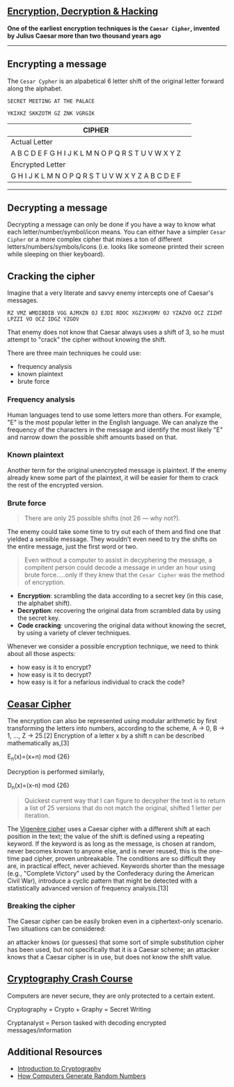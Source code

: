 ## [Encryption, Decryption & Hacking](https://www.khanacademy.org/computing/computers-and-internet/xcae6f4a7ff015e7d:online-data-security/xcae6f4a7ff015e7d:data-encryption-techniques/a/encryption-decryption-and-code-cracking)

**One of the earliest encryption techniques is the `Caesar Cipher`, invented by Julius Caesar more than two thousand years ago**

---

## Encrypting a message

The `Cesar Cypher` is an alpabetical 6 letter shift of the original letter forward along the alphabet.

```
SECRET MEETING AT THE PALACE
```

```
YKIXKZ SKKZOTM GZ ZNK VGRGIK
```

| CIPHER |  |
| --- | --- |
| Actual Letter| 
| A	B	C	D	E	F	G	H	I	J	K	L	M	N	O	P	Q	R	S	T	U	V	W	X	Y	Z |
| Encrypted Letter |
| G	H	I	J	K	L	M	N	O	P	Q	R	S	T	U	V	W	X	Y	Z	A	B	C	D	E	F |

---

## Decrypting a message

Decrypting a message can only be done if you have a way to know what each letter/number/symbol/icon means. You can either have a simpler `Cesar Cipher` or a more complex cipher that mixes a ton of different letters/numbers/symbols/icons (i.e. looks like someone printed their screen while sleeping on thier keyboard).

## Cracking the cipher

Imagine that a very literate and savvy enemy intercepts one of Caesar's messages.

```
RZ VMZ WMDIBDIB VGG AJMXZN OJ EJDI RDOC XGZJKVOMV OJ YZAZVO OCZ ZIZHT LPZZI VO OCZ IDGZ YZGOV
```

That enemy does not know that Caesar always uses a shift of 3, so he must attempt to "crack" the cipher without knowing the shift.

There are three main techniques he could use: 

- frequency analysis
- known plaintext
- brute force

### Frequency analysis

Human languages tend to use some letters more than others. For example, "E" is the most popular letter in the English language. We can analyze the frequency of the characters in the message and identify the most likely "E" and narrow down the possible shift amounts based on that.

### Known plaintext

Another term for the original unencrypted message is plaintext. If the enemy already knew some part of the plaintext, it will be easier for them to crack the rest of the encrypted version.

### Brute force

> There are only 25 possible shifts (not 26 — why not?). 

The enemy could take some time to try out each of them and find one that yielded a sensible message. They wouldn't even need to try the shifts on the entire message, just the first word or two.

> Even without a computer to assist in decyphering the message, a compitent person could decode a message in under an hour using brute force.....only if they knew that the `Cesar Cipher` was the method of encryption.

- **Encryption**: scrambling the data according to a secret key (in this case, the alphabet shift).
- **Decryption**: recovering the original data from scrambled data by using the secret key.
- **Code cracking**: uncovering the original data without knowing the secret, by using a variety of clever techniques.

Whenever we consider a possible encryption technique, we need to think about all those aspects:
-  how easy is it to encrypt?
-  how easy is it to decrypt? 
-  how easy is it for a nefarious individual to crack the code?


## [Ceasar Cipher](https://en.wikipedia.org/wiki/Caesar_cipher)

The encryption can also be represented using modular arithmetic by first transforming the letters into numbers, according to the scheme, A → 0, B → 1, ..., Z → 25.[2] Encryption of a letter x by a shift n can be described mathematically as,[3]

E<sub>n</sub>(x)=(x+n) mod {26}

Decryption is performed similarly,

D<sub>n</sub>(x)=(x-n) mod {26}

> Quickest current way that I can figure to decypher the text is to return a list of 25 versions that do not match the original, shifted 1 letter per iteration.

The [Vigenère cipher](https://en.wikipedia.org/wiki/Vigen%C3%A8re_cipher) uses a Caesar cipher with a different shift at each position in the text; the value of the shift is defined using a repeating keyword. If the keyword is as long as the message, is chosen at random, never becomes known to anyone else, and is never reused, this is the one-time pad cipher, proven unbreakable. The conditions are so difficult they are, in practical effect, never achieved. Keywords shorter than the message (e.g., "Complete Victory" used by the Confederacy during the American Civil War), introduce a cyclic pattern that might be detected with a statistically advanced version of frequency analysis.[13]

### Breaking the cipher

The Caesar cipher can be easily broken even in a ciphertext-only scenario. Two situations can be considered:

an attacker knows (or guesses) that some sort of simple substitution cipher has been used, but not specifically that it is a Caesar scheme;
an attacker knows that a Caesar cipher is in use, but does not know the shift value.

## [Cryptography Crash Course](https://www.youtube.com/watch?v=jhXCTbFnK8o)

Computers are never secure, they are only protected to a certain extent.

Cryptography = Crypto + Graphy = Secret Writing

Cryptanalyst = Person tasked with decoding encrypted messages/information




## Additional Resources
- [Introduction to Cryptography](https://thebestvpn.com/cryptography/)
- [How Computers Generate Random Numbers](https://www.howtogeek.com/183051/htg-explains-how-computers-generate-random-numbers/)